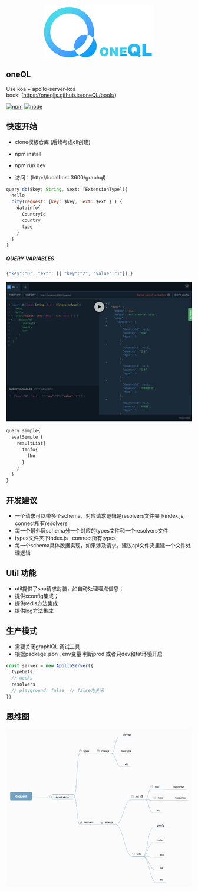 <p style="margin:0 auto;text-align: center;">
<img src="./doc/oneql_text.png" width="300px"/>
</p>


oneQL
---------
Use koa + apollo-server-koa <br/>
book: (https://oneqljs.github.io/oneQL/book/)

[![npm][npm]][npm-url]
[![node][node]][node-url]

快速开始
---------
- clone模板仓库 (后续考虑cli创建)
- npm install
- npm run dev

- 访问：(http://localhost:3600/graphql)

```js
query db($key: String, $ext: [ExtensionType]){
  hello
  city(request: {key: $key,  ext: $ext } ) {
    datainfo{
      CountryId
      country
      type
    }
  }
}
```

##### QUERY VARIABLES
```js
{"key":"D", "ext": [{ "key":"2", "value":"1"}] }
```

![avatar](./doc/oneQL-example.png)


```js
query simple{
  seatSimple {
    resultList{
      fInfo{
        fNo
      }
    }
  }
}
```

开发建议
----------
- 一个请求可以带多个schema，对应请求逻辑是resolvers文件夹下index.js, connect所有resolvers
- 每一个最外层schema分一个对应的types文件和一个resolvers文件
- types文件夹下index.js , connect所有types
- 每一个schema具体数据实现，如果涉及请求，建议api文件夹里建一个文件处理逻辑


Util 功能
------------
+ util提供了soa请求封装，如自动处理埋点信息；
+ 提供xconfig集成；
+ 提供redis方法集成
+ 提供log方法集成

生产模式
-------
- 需要关闭graphlQL 调试工具
- 根据package.json , env变量 判断prod 或者只dev和fat环境开启

```js
const server = new ApolloServer({
  typeDefs,
  // mocks
  resolvers
  // playground: false  // false为关闭
})
```

思维图
--------
![avatar](./doc/oneQL.png)

[npm]: https://img.shields.io/npm/v/oneql.svg
[npm-url]: https://npmjs.com/package/oneql

[node]: https://img.shields.io/node/v/oneql.svg
[node-url]: https://nodejs.org
